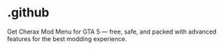 # .github
Get Cherax Mod Menu for GTA 5 — free, safe, and packed with advanced features for the best modding experience.
